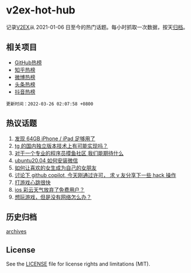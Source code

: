 # v2ex-hot-hub

 记录[V2EX](https://www.v2ex.com/)从 2021-01-06 日至今的热门话题。每小时抓取一次数据，按天[归档](archives)。
 
 ## 相关项目

- [GitHub热榜](https://github.com/snaildev/github-hot-hub)
- [知乎热榜](https://github.com/snaildev/zhihu-hot-hub)
- [微博热榜](https://github.com/snaildev/weibo-hot-hub)
- [头条热榜](https://github.com/snaildev/toutiao-hot-hub)
- [抖音热榜](https://github.com/snaildev/douyin-hot-hub)


 `更新时间：2022-03-26 02:07:58 +0800`

## 热议话题

1. [发现 64GB iPhone / iPad 足够用了](https://www.v2ex.com/t/842826)
1. [tg 的国内独立版本技术上有可能实现吗？](https://www.v2ex.com/t/842799)
1. [对于一个专业的程序员摸鱼社区 我们能期待什么](https://www.v2ex.com/t/842802)
1. [ubuntu20.04 如何安装微信](https://www.v2ex.com/t/842818)
1. [如何让喜欢的女生成为自己的女朋友](https://www.v2ex.com/t/842877)
1. [讨论下 github copilot, 今天刚通过许可， 求 v 友分享下一些 hack 操作](https://www.v2ex.com/t/842780)
1. [打游戏心跳很快](https://www.v2ex.com/t/842861)
1. [ios 彩云天气放弃了免费用户？](https://www.v2ex.com/t/842823)
1. [想玩游戏，但是没有网络怎么办？](https://www.v2ex.com/t/842759)

## 历史归档

[archives](archives)

## License

See the [LICENSE](LICENSE) file for license rights and limitations (MIT).
